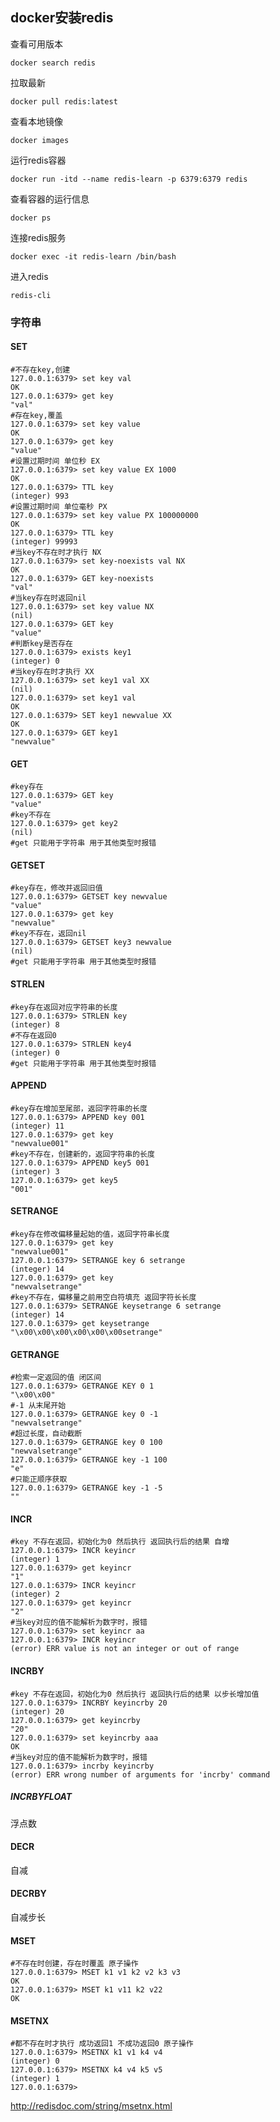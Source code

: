 ## docker安装redis

查看可用版本

```shell
docker search redis
```

拉取最新

```shell
docker pull redis:latest
```

查看本地镜像

```shell
docker images
```

运行redis容器

```shell
docker run -itd --name redis-learn -p 6379:6379 redis
```

查看容器的运行信息

```shell
docker ps 
```

连接redis服务

```shell
docker exec -it redis-learn /bin/bash
```

进入redis

```shell
redis-cli
```

### 字符串

#### SET

```shell
#不存在key,创建
127.0.0.1:6379> set key val
OK
127.0.0.1:6379> get key
"val"
#存在key,覆盖
127.0.0.1:6379> set key value
OK
127.0.0.1:6379> get key
"value"
#设置过期时间 单位秒 EX
127.0.0.1:6379> set key value EX 1000
OK
127.0.0.1:6379> TTL key
(integer) 993
#设置过期时间 单位毫秒 PX
127.0.0.1:6379> set key value PX 100000000
OK
127.0.0.1:6379> TTL key
(integer) 99993
#当key不存在时才执行 NX
127.0.0.1:6379> set key-noexists val NX
OK
127.0.0.1:6379> GET key-noexists
"val"
#当key存在时返回nil
127.0.0.1:6379> set key value NX
(nil)
127.0.0.1:6379> GET key
"value"
#判断key是否存在
127.0.0.1:6379> exists key1
(integer) 0
#当key存在时才执行 XX
127.0.0.1:6379> set key1 val XX
(nil)
127.0.0.1:6379> set key1 val
OK
127.0.0.1:6379> SET key1 newvalue XX
OK
127.0.0.1:6379> GET key1
"newvalue"
```

#### GET

```shell
#key存在
127.0.0.1:6379> GET key
"value"
#key不存在
127.0.0.1:6379> get key2
(nil)
#get 只能用于字符串 用于其他类型时报错
```

#### GETSET

```shell
#key存在，修改并返回旧值
127.0.0.1:6379> GETSET key newvalue
"value"
127.0.0.1:6379> get key
"newvalue"
#key不存在，返回nil
127.0.0.1:6379> GETSET key3 newvalue
(nil)
#get 只能用于字符串 用于其他类型时报错
```

#### STRLEN

```shell
#key存在返回对应字符串的长度
127.0.0.1:6379> STRLEN key
(integer) 8
#不存在返回0
127.0.0.1:6379> STRLEN key4
(integer) 0
#get 只能用于字符串 用于其他类型时报错
```

#### APPEND

```shell
#key存在增加至尾部，返回字符串的长度
127.0.0.1:6379> APPEND key 001
(integer) 11
127.0.0.1:6379> get key
"newvalue001"
#key不存在，创建新的，返回字符串的长度
127.0.0.1:6379> APPEND key5 001
(integer) 3
127.0.0.1:6379> get key5
"001"
```

#### SETRANGE

```shell
#key存在修改偏移量起始的值，返回字符串长度
127.0.0.1:6379> get key
"newvalue001"
127.0.0.1:6379> SETRANGE key 6 setrange
(integer) 14
127.0.0.1:6379> get key
"newvalsetrange"
#key不存在，偏移量之前用空白符填充 返回字符长长度
127.0.0.1:6379> SETRANGE keysetrange 6 setrange
(integer) 14
127.0.0.1:6379> get keysetrange
"\x00\x00\x00\x00\x00\x00setrange"
```

#### GETRANGE

```shell
#检索一定返回的值 闭区间
127.0.0.1:6379> GETRANGE KEY 0 1
"\x00\x00"
#-1 从末尾开始
127.0.0.1:6379> GETRANGE key 0 -1
"newvalsetrange"
#超过长度，自动截断
127.0.0.1:6379> GETRANGE key 0 100
"newvalsetrange"
127.0.0.1:6379> GETRANGE key -1 100
"e"
#只能正顺序获取
127.0.0.1:6379> GETRANGE key -1 -5
""
```

#### INCR

```shell
#key 不存在返回，初始化为0 然后执行 返回执行后的结果 自增 
127.0.0.1:6379> INCR keyincr
(integer) 1
127.0.0.1:6379> get keyincr
"1"
127.0.0.1:6379> INCR keyincr
(integer) 2
127.0.0.1:6379> get keyincr
"2"
#当key对应的值不能解析为数字时，报错
127.0.0.1:6379> set keyincr aa
127.0.0.1:6379> INCR keyincr
(error) ERR value is not an integer or out of range
```

#### INCRBY

```shell
#key 不存在返回，初始化为0 然后执行 返回执行后的结果 以步长增加值 
127.0.0.1:6379> INCRBY keyincrby 20
(integer) 20
127.0.0.1:6379> get keyincrby
"20"
127.0.0.1:6379> set keyincrby aaa
OK
#当key对应的值不能解析为数字时，报错
127.0.0.1:6379> incrby keyincrby
(error) ERR wrong number of arguments for 'incrby' command
```

##### INCRBYFLOAT

浮点数

#### DECR

自减

#### DECRBY

自减步长

#### MSET

```shell
#不存在时创建，存在时覆盖 原子操作
127.0.0.1:6379> MSET k1 v1 k2 v2 k3 v3
OK
127.0.0.1:6379> MSET k1 v11 k2 v22
OK
```

#### MSETNX

```shell
#都不存在时才执行 成功返回1 不成功返回0 原子操作 
127.0.0.1:6379> MSETNX k1 v1 k4 v4
(integer) 0
127.0.0.1:6379> MSETNX k4 v4 k5 v5
(integer) 1
127.0.0.1:6379>
```

http://redisdoc.com/string/msetnx.html